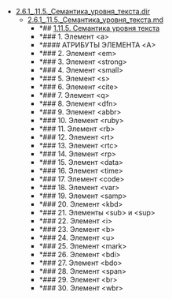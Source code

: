 - <a href = "F:\Node_projects\Node_Way\NBase\_Md\_Index\_HtmlCss\Containers\Intro_to_this\html5book.ru\2.HTML5.dir\2.6.1_.11.5._Семантика_уровня_текста.dir\cat.2.6.1_.11.5._Семантика_уровня_текста.dir\dir.2.6.1_.11.5._Семантика_уровня_текста.dir.md">2.6.1_.11.5._Семантика_уровня_текста.dir</a>
    - <a href = "F:\Node_projects\Node_Way\NBase\_Md\_Index\_HtmlCss\Containers\Intro_to_this\html5book.ru\2.HTML5.dir\2.6.1_.11.5._Семантика_уровня_текста.dir\2.6.1_.11.5._Семантика_уровня_текста.md">2.6.1_.11.5._Семантика_уровня_текста.md</a>
        - *## [1.11.5. Семантика уровня текста](https://html5book.ru/semantika-urovnya-teksta/)
        - *### 1. Элемент \<a>
        - *#### АТРИБУТЫ ЭЛЕМЕНТА \<A>
        - *### 2. Элемент \<em>
        - *### 3. Элемент \<strong>
        - *### 4. Элемент \<small>
        - *### 5. Элемент \<s>
        - *### 6. Элемент \<cite>
        - *### 7. Элемент \<q>
        - *### 8. Элемент \<dfn>
        - *### 9. Элемент \<abbr>
        - *### 10. Элемент \<ruby>
        - *### 11. Элемент \<rb>
        - *### 12. Элемент \<rt>
        - *### 13. Элемент \<rtc>
        - *### 14. Элемент \<rp>
        - *### 15. Элемент \<data>
        - *### 16. Элемент \<time>
        - *### 17. Элемент \<code>
        - *### 18. Элемент \<var>
        - *### 19. Элемент \<samp>
        - *### 20. Элемент \<kbd>
        - *### 21. Элементы \<sub> и \<sup>
        - *### 22. Элемент \<i>
        - *### 23. Элемент \<b>
        - *### 24. Элемент \<u>
        - *### 25. Элемент \<mark>
        - *### 26. Элемент \<bdi>
        - *### 27. Элемент \<bdo>
        - *### 28. Элемент \<span>
        - *### 29. Элемент \<br>
        - *### 30. Элемент \<wbr>
